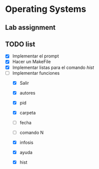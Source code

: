 # Operating Systems 
## Lab assignment
## TODO list
 
- [x] Implementar el prompt
- [x] Hacer un MakeFile
- [x] Implementar listas para el comando *hist*
- [ ] Implementar funciones
    - [x] Salir
    - [x] autores
    - [x] pid
    - [x] carpeta
    - [ ] fecha
    - [ ] comando N
    - [x] infosis
    - [x] ayuda
    - [x] hist

